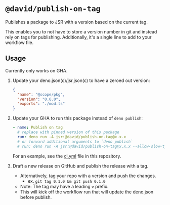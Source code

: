 # `@david/publish-on-tag`

Publishes a package to JSR with a version based on the current tag.

This enables you to not have to store a version number in git and instead rely
on tags for publishing. Additionally, it's a single line to add to your workflow file.

## Usage

Currently only works on GHA.

1. Update your deno.json(c)/jsr.json(c) to have a zeroed out version:

   ```json
   {
     "name": "@scope/pkg",
     "version": "0.0.0",
     "exports": "./mod.ts"
   }
   ```

1. Update your GHA to run this package instead of `deno publish`:

   ```yml
   - name: Publish on tag
     # replace with pinned version of this package
     run: deno run -A jsr:@david/publish-on-tag@x.x.x
     # or forward additional arguments to `deno publish`
     # run: deno run -A jsr:@david/publish-on-tag@x.x.x --allow-slow-types
   ```

   For an example, see the [ci.yml](./.github/workflows/ci.yml) file in this repository.

1. Draft a new release on GitHub and publish the release with a tag.
   - Alternatively, tag your repo with a version and push the changes.
     - ex. `git tag 0.1.0 && git push 0.1.0`
   - Note: The tag may have a leading `v` prefix.
   - This will kick off the workflow run that will update the deno.json before
     publish.
